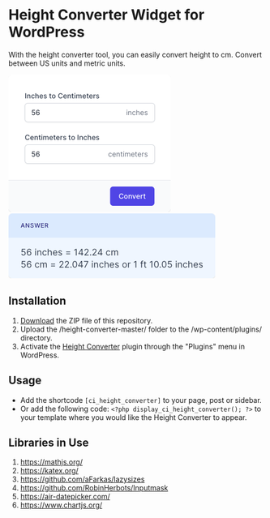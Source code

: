 # Height Converter Widget for WordPress

With the height converter tool, you can easily convert height to cm. Convert between US units and metric units.

![Height Converter Input Form](/assets/images/screenshot-1.png "Height Converter Input Form")
![Height Converter Calculation Results](/assets/images/screenshot-2.png "Height Converter Calculation Results")

## Installation

1. [Download](https://github.com/pub-calculator-io/height-converter/archive/refs/heads/master.zip) the ZIP file of this repository.
2. Upload the /height-converter-master/ folder to the /wp-content/plugins/ directory.
3. Activate the [Height Converter](https://www.calculator.io/height-converter/ "Height Converter Homepage") plugin through the "Plugins" menu in WordPress.

## Usage
* Add the shortcode `[ci_height_converter]` to your page, post or sidebar.
* Or add the following code: `<?php display_ci_height_converter(); ?>` to your template where you would like the Height Converter to appear.

## Libraries in Use
1. https://mathjs.org/
2. https://katex.org/
3. https://github.com/aFarkas/lazysizes
4. https://github.com/RobinHerbots/Inputmask
5. https://air-datepicker.com/
6. https://www.chartjs.org/
